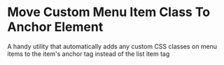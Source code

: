 # Move Custom Menu Item Class To Anchor Element

A handy utility that automatically adds any custom CSS classes on menu items to the item's anchor tag instead of the list item tag
